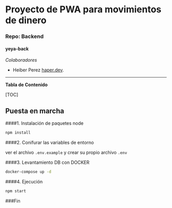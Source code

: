 # Proyecto de PWA para movimientos de dinero

### Repo: Backend
#### yeya-back

*Colaboradores*
- Heiber Perez  [haper.dev](https://[haper.dev/).

------------
**Tabla de Contenido**

[TOC]

## Puesta en marcha

####1. Instalación de paquetes node

   ```bash
npm install
```

####2. Conifurar las variables de entorno

ver el archivo `.env.example` y crear  su propio archivo `.env`

####3. Levantamiento DB con DOCKER
```bash
docker-compose up -d 
```
####4. Ejecución
```bash
npm start
```

###Fin
